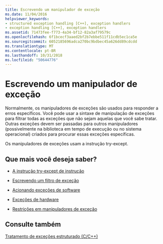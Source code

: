 ```yaml
---
title: Escrevendo um manipulador de exceção
ms.date: 11/04/2016
helpviewer_keywords:
- structured exception handling [C++], exception handlers
- exception handling [C++], exception handlers
ms.assetid: 71473fee-f773-4a34-bf12-82a3af79579c
ms.openlocfilehash: 6f1bcecf3aaed2bf2b7ebbe511f11cdb5ec1ca5e
ms.sourcegitcommit: 6052185696adca270bc9bdbec45a626dd89cdcdd
ms.translationtype: MT
ms.contentlocale: pt-BR
ms.lasthandoff: 10/31/2018
ms.locfileid: "50644776"
---
```

# <a name="writing-an-exception-handler"></a>Escrevendo um manipulador de exceção

Normalmente, os manipuladores de exceções são usados para responder a erros específicos. Você pode usar a sintaxe de manipulação de exceções para filtrar todas as exceções que não sejam aquelas que você sabe tratar. Outras exceções devem ser passadas para outros manipuladores (possivelmente na biblioteca em tempo de execução ou no sistema operacional) criados para procurar essas exceções específicas.

Os manipuladores de exceções usam a instrução try-except.

## <a name="what-do-you-want-to-know-more-about"></a>Que mais você deseja saber?

- [A instrução try-except de instrução](../cpp/try-except-statement.md)

- [Escrevendo um filtro de exceção](../cpp/writing-an-exception-filter.md)

- [Acionando exceções de software](../cpp/raising-software-exceptions.md)

- [Exceções de hardware](../cpp/hardware-exceptions.md)

- [Restrições em manipuladores de exceção](../cpp/restrictions-on-exception-handlers.md)

## <a name="see-also"></a>Consulte também

[Tratamento de exceções estruturado (C/C++)](../cpp/structured-exception-handling-c-cpp.md)